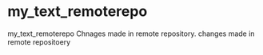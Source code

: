 # my_text_remoterepo
my_text_remoterepo
Chnages made in remote repository.
changes made in remote repositoery
